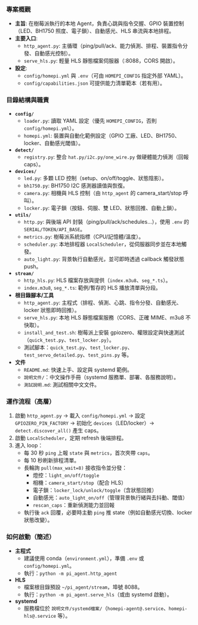### 專案概觀

- **主旨**: 在樹莓派執行的本地 Agent，負責心跳與指令交握、GPIO 裝置控制（LED、BH1750 照度、電子鎖）、自動感光、HLS 串流與本地排程。
- **主要入口**:
  - `http_agent.py`: 主循環（ping/pull/ack、能力偵測、排程、裝置指令分發、自動感光控制）。
  - `serve_hls.py`: 輕量 HLS 靜態檔案伺服器（:8088，CORS 開啟）。
- **設定**:
  - `config/homepi.yml` 與 `.env`（可由 `HOMEPI_CONFIG` 指定外部 YAML）。
  - `config/capabilities.json` 可提供能力清單範本（若有用）。

### 目錄結構與職責

- **`config/`**
  - `loader.py`: 讀取 YAML 設定（優先 `HOMEPI_CONFIG`，否則 `config/homepi.yml`）。
  - `homepi.yml`: 裝置與自動化範例設定（GPIO 工廠、LED、BH1750、locker、自動感光閾值）。
- **`detect/`**
  - `registry.py`: 整合 `hat.py/i2c.py/one_wire.py` 做硬體能力偵測（回報 caps）。
- **`devices/`**
  - `led.py`: 多顆 LED 控制（setup、on/off/toggle、狀態陰影）。
  - `bh1750.py`: BH1750 I2C 感測器讀值與恢復。
  - `camera.py`: 相機與 HLS 控制（由 `http_agent` 的 camera_start/stop 呼叫）。
  - `locker.py`: 電子鎖（按鈕、伺服、雙 LED、狀態回推、自動上鎖）。
- **`utils/`**
  - `http.py`: 與後端 API 封裝（ping/pull/ack/schedules...），使用 `.env` 的 `SERIAL/TOKEN/API_BASE`。
  - `metrics.py`: 樹莓派系統指標（CPU/記憶體/溫度）。
  - `scheduler.py`: 本地排程器 `LocalScheduler`，從伺服器同步並在本地觸發。
  - `auto_light.py`: 背景執行自動感光，並可即時透過 callback 觸發狀態 push。
- **`stream/`**
  - `http_hls.py`: HLS 檔案存放與提供（`index.m3u8`、`seg_*.ts`）。
  - `index.m3u8`, `seg_*.ts`: 範例/暫存的 HLS 播放清單與分段。
- **根目錄腳本/工具**
  - `http_agent.py`: 主程式（排程、偵測、心跳、指令分發、自動感光、locker 狀態即時回推）。
  - `serve_hls.py`: 本地 HLS 靜態檔案服務（CORS、正確 MIME、m3u8 不快取）。
  - `install_and_test.sh`: 樹莓派上安裝 gpiozero、權限設定與快速測試（`quick_test.py`、`test_locker.py`）。
  - 測試腳本：`quick_test.py`、`test_locker.py`、`test_servo_detailed.py`、`test_pins.py` 等。
- **文件**
  - `README.md`: 快速上手、設定與 systemd 範例。
  - `說明文件/`：中文操作手冊（systemd 服務單、部署、各服務說明）。
  - `測試說明.md`: 測試相關中文文件。

### 運作流程（高層）

1. 啟動 `http_agent.py` → 載入 `config/homepi.yml` → 設定 `GPIOZERO_PIN_FACTORY` → 初始化 `devices`（LED/locker）→ `detect.discover_all()` 產生 caps。
2. 啟動 `LocalScheduler`，定期 refresh 後端排程。
3. 進入 loop：
   - 每 30 秒 `ping` 上報 `state` 與 `metrics`，首次夾帶 `caps`。
   - 每 10 秒刷新排程清單。
   - 長輪詢 `pull(max_wait=8)` 接收指令並分發：
     - 燈控：`light_on/off/toggle`
     - 相機：`camera_start/stop`（配合 HLS）
     - 電子鎖：`locker_lock/unlock/toggle`（含狀態回推）
     - 自動感光：`auto_light_on/off`（管理背景執行緒與去抖動、閾值）
     - `rescan_caps`：重新偵測能力並回報
   - 執行後 `ack` 回覆，必要時主動 `ping` 推 state（例如自動感光切換、locker 狀態改變）。

### 如何啟動（簡述）

- **主程式**
  - 建議使用 conda（`environment.yml`），準備 `.env` 或 `config/homepi.yml`。
  - 執行：`python -m pi_agent.http_agent`
- **HLS**
  - 檔案根目錄預設 `~/pi_agent/stream`，埠號 8088。
  - 執行：`python -m pi_agent.serve_hls`（或由 systemd 啟動）。
- **systemd**
  - 服務檔位於 `說明文件/systemd檔案/`（`homepi-agent@.service`、`homepi-hls@.service` 等）。


